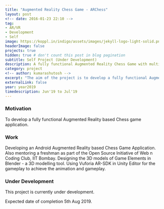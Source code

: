 ```yaml
---
title: "Augmented Reality Chess Game - ARChess"
layout: post
<!-- date: 2016-01-23 22:10 -->
tag:
- AR/VR
- Development
- Self
image: https://koppl.in/indigo/assets/images/jekyll-logo-light-solid.png
headerImage: false
projects: true
hidden: true # don't count this post in blog pagination
subtitle: Self Project (Under Development)
description: A fully functional Augmented Reality Chess Game with multiple board and player designs. Attempting to make a fully functional end user Android application.
category: project
<!-- author: kumarashutosh -->
excerpt: "The aim of the project is to develop a fully functional Augmented Reality based Chess game application."
externalLink: false
year: year2019
timedescription: Jun'19 to Jul'19
---
```


### Motivation

To develop a fully functional Augmented Reality based Chess game application.


### Work

Developing an Android Augmented Reality based Chess Game Application. Also mentoring a freshman as part of the Open Source Initiative of Web n Coding Club, IIT Bombay. Designing the 3D models of Game Elements in Blender - a 3D modelling tool. Using Vuforia AR-SDK in Unity Editor for the gameplay to achieve the animation and gameplay.

### Under Development

This project is currently under development. 

Expected date of completion 5th Aug 2019.